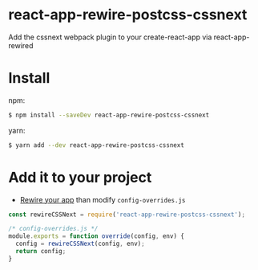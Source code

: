 # react-app-rewire-postcss-cssnext
Add the cssnext webpack plugin to your create-react-app via react-app-rewired

# Install

npm:
```bash
$ npm install --saveDev react-app-rewire-postcss-cssnext
```

yarn:
```bash
$ yarn add --dev react-app-rewire-postcss-cssnext
```

# Add it to your project

* [Rewire your app](https://github.com/timarney/react-app-rewired#how-to-rewire-your-create-react-app-project) than modify `config-overrides.js`

```javascript
const rewireCSSNext = require('react-app-rewire-postcss-cssnext');

/* config-overrides.js */
module.exports = function override(config, env) {
  config = rewireCSSNext(config, env);
  return config;
}
```

